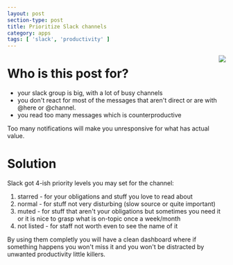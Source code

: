 ```yaml
---
layout: post
section-type: post
title: Prioritize Slack channels
category: apps
tags: [ 'slack', 'productivity' ]
---
```

<img align="right" src="/img/PriotizedSlack.png">

# Who is this post for?
- your slack group is big, with a lot of busy channels
- you don't react for most of the messages that aren't direct or are with @here or @channel.
- you read too many messages which is counterproductive

Too many notifications will make you unresponsive for what has actual value.

# Solution
Slack got 4-ish priority levels you may set for the channel:
1. starred - for your obligations and stuff you love to read about
2. normal - for stuff not very disturbing (slow source or quite important)
3. muted - for stuff that aren't your obligations but sometimes you need it or it is nice to grasp what is on-topic once a week/month
4. not listed - for staff not worth even to see the name of it

By using them completly you will have a clean dashboard where if something happens you won't miss it and you won't be distracted by unwanted productivity little killers.

